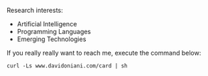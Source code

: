 Research interests:

- Artificial Intelligence
- Programming Languages
- Emerging Technologies

If you really really want to reach me, execute the command below:

```console
curl -Ls www.davidoniani.com/card | sh
```
